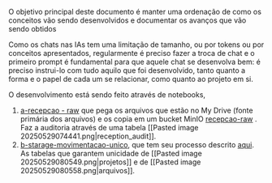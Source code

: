 O objetivo principal deste documento é manter uma ordenação de como os conceitos vão sendo desenvolvidos e documentar os avanços que vão sendo obtidos  
  
Como os chats nas IAs tem uma limitação de tamanho, ou por tokens ou por conceitos apresentados, regularmente é preciso fazer a troca de chat e o primeiro prompt é fundamental para que aquele chat se desenvolva bem: é preciso instrui-lo com tudo aquilo que foi desenvolvido, tanto quanto a forma e o papel de cada um se relacionar, como quanto ao projeto em si.  
  
O desenvolvimento está sendo feito através de notebooks, 
1. [a-recepcao - raw](https://github.com/WRMELO/INFRAESTRUTURA/blob/main/notebooks/a-recepcao-raw.ipynb)  que pega os arquivos que estão no My Drive (fonte primária dos arquivos) e os copia em um bucket MinIO [recepcao-raw](pipeline-projeto.md#Infresturura) . Faz a auditoria através de uma tabela [[Pasted image 20250529074441.png|reception_audit]].
2. [b-starage-movimentacao-unico](https://github.com/WRMELO/INFRAESTRUTURA/blob/main/notebooks/b-storage-movimentacao-unico.ipynb), que tem seu processo descrito [aqui](pipeline-notebook-b). As tabelas que garantem unicidade de [[Pasted image 20250529080549.png|projetos]] e de [[Pasted image 20250529080558.png|arquivos]].


